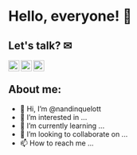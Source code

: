 # Hello, everyone! 🧠

## Let's talk? ✉

<body>
        <div>
        <a href="https://www.linkedin.com/in/fernando-otávio-quelott-lopes-cançado-144b131b1/">
            <img align="left" alt="LinkedIN" width="22px" src="https://i.pinimg.com/originals/58/99/22/589922e187ab719d0afa9c4c2993019b.png" />
        <a/>
            <a href="mailto:ferquelott@yahoo.com.br">
            <img align="left" alt="Email" width="22px" src="https://cdn4.iconfinder.com/data/icons/free-colorful-icons/360/gmail.png" />
        <a/>
                <a href="https://api.whatsapp.com/send?phone=5531983990964">
            <img align="left" alt="WhatsApp" width="22px" src="https://toppng.com/public/uploads/thumbnail/whatsapp-logo-png-transparent-logo-whatsapp-115628966244xsiz4ydhh.png" />
        <a/>
        </div>
</body>
                <div>⠀</div>

## About me:

- 👋 Hi, I’m @nandinquelott
- 👀 I’m interested in ...
- 🌱 I’m currently learning ...
- 💞️ I’m looking to collaborate on ...
- 📫 How to reach me ...

<!---
nandinquelott/nandinquelott is a ✨ special ✨ repository because its `README.md` (this file) appears on your GitHub profile.
You can click the Preview link to take a look at your changes.
--->
